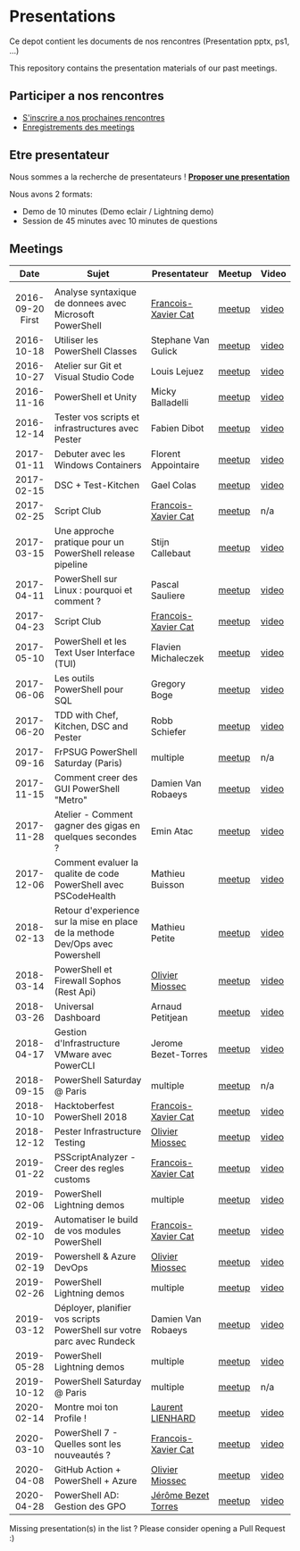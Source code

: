 # Presentations

Ce depot contient les documents de nos rencontres (Presentation pptx, ps1, ...)

This repository contains the presentation materials of our past meetings.

## Participer a nos rencontres
* [S'inscrire a nos prochaines rencontres](https://www.meetup.com/FrenchPSUG)
* [Enregistrements des meetings](https://www.youtube.com/frenchpowershellusergroup)

## Etre presentateur

Nous sommes a la recherche de presentateurs !
<b>[Proposer une presentation](https://github.com/FrPSUG/Presentations/issues/new)</b>

Nous avons 2 formats:
* Demo de 10 minutes (Demo eclair / Lightning demo)
* Session de 45 minutes avec 10 minutes de questions

## Meetings

| Date | Sujet | Presentateur | Meetup | Video |
|:---:|---|---|---|---|
||||||
|2016-09-20 First|Analyse syntaxique de donnees avec Microsoft PowerShell|[Francois-Xavier Cat](https://twitter.com/lazywinadmin)|[meetup](https://www.meetup.com/FrenchPSUG/events/232807877/)|[video](https://www.youtube.com/watch?v=sCd8YufeyUI)|
|2016-10-18|Utiliser les PowerShell Classes|Stephane Van Gulick|[meetup](https://www.meetup.com/FrenchPSUG/events/232808635/)|[video](https://www.youtube.com/watch?v=OuupQjlibAk)|
|2016-10-27|Atelier sur Git et Visual Studio Code|Louis Lejuez|[meetup](https://www.meetup.com/FrenchPSUG/events/234908952/)|[video](https://www.youtube.com/watch?v=XTylo_RW8Fg)|
|2016-11-16|PowerShell et Unity|Micky Balladelli|[meetup](https://www.meetup.com/FrenchPSUG/events/232810944/)|[video](https://www.youtube.com/watch?v=Rzjah8bvEFE)|
|2016-12-14|Tester vos scripts et infrastructures avec Pester|Fabien Dibot|[meetup](https://www.meetup.com/FrenchPSUG/events/233088427/)|[video](https://www.youtube.com/watch?v=sO3GaSpLIdE)|
|2017-01-11|Debuter avec les Windows Containers|Florent Appointaire|[meetup](https://www.meetup.com/FrenchPSUG/events/233089259/)|[video](https://www.youtube.com/watch?v=u05rSvsLTxA)|
|2017-02-15|DSC + Test-Kitchen|Gael Colas|[meetup](https://www.meetup.com/FrenchPSUG/events/233902063/)|[video](https://www.youtube.com/watch?v=6IDJoSo3qDc)|
|2017-02-25|Script Club|[Francois-Xavier Cat](https://twitter.com/lazywinadmin)|[meetup](https://www.meetup.com/FrenchPSUG/events/237795921/)|n/a|
|2017-03-15|Une approche pratique pour un PowerShell release pipeline|Stijn Callebaut|[meetup](https://www.meetup.com/FrenchPSUG/events/233902105/)|[video](https://www.youtube.com/watch?v=WJ140S4mCfM&t=2004s)|
|2017-04-11|PowerShell sur Linux : pourquoi et comment ?|Pascal Sauliere|[meetup](https://www.meetup.com/FrenchPSUG/events/234089613/)|[video](https://www.youtube.com/watch?v=I365XQDW1zk)|
|2017-04-23|Script Club|[Francois-Xavier Cat](https://twitter.com/lazywinadmin)|[meetup](https://www.meetup.com/FrenchPSUG/events/239411239/)|[video]()|
|2017-05-10|PowerShell et les Text User Interface (TUI)|Flavien Michaleczek|[meetup](https://www.meetup.com/FrenchPSUG/events/238231500/)|[video](https://www.youtube.com/watch?v=XR06_VOqbGs&t=1129s)|
|2017-06-06|Les outils PowerShell pour SQL|Gregory Boge|[meetup](https://www.meetup.com/FrenchPSUG/events/238614198/)|[video](https://www.youtube.com/watch?v=gIzxfEeOtJU)|
|2017-06-20|TDD with Chef, Kitchen, DSC and Pester|Robb Schiefer|[meetup](https://www.meetup.com/FrenchPSUG/events/239474069/)|[video](https://www.youtube.com/watch?v=pg_oP9ky4UI)|
|2017-09-16|FrPSUG PowerShell Saturday (Paris)|multiple|[meetup](https://www.meetup.com/FrenchPSUG/events/239169341/)|n/a|
|2017-11-15|Comment creer des GUI PowerShell "Metro"|Damien Van Robaeys|[meetup](https://www.meetup.com/FrenchPSUG/events/243500005/)|[video](https://www.youtube.com/watch?v=mU8M3955reg)|
|2017-11-28|Atelier - Comment gagner des gigas en quelques secondes ?|Emin Atac|[meetup](https://www.meetup.com/FrenchPSUG/events/244264337/)|[video](https://www.youtube.com/watch?v=fZly3Cg73p8)|
|2017-12-06|Comment evaluer la qualite de code PowerShell avec PSCodeHealth|Mathieu Buisson|[meetup](https://www.meetup.com/FrenchPSUG/events/244068669/)|[video](https://www.youtube.com/watch?v=mpYQkYHQjII)|
|2018-02-13|Retour d'experience sur la mise en place de la methode Dev/Ops avec Powershell|Mathieu Petite|[meetup](https://www.meetup.com/FrenchPSUG/events/247616836/)|[video](https://www.youtube.com/watch?v=R0ePfYmljE8)|
|2018-03-14|PowerShell et Firewall Sophos (Rest Api)|[Olivier Miossec](https://about.me/omiossec)|[meetup](https://www.meetup.com/FrenchPSUG/events/244063691/)|[video](https://www.youtube.com/watch?v=D1vV7NLddC4)|
|2018-03-26|Universal Dashboard |Arnaud Petitjean|[meetup](https://www.meetup.com/FrenchPSUG/events/244062326/)|[video](https://www.youtube.com/watch?v=9BCoX3WJYf4)|
|2018-04-17|Gestion d'Infrastructure VMware avec PowerCLI|Jerome Bezet-Torres|[meetup](https://www.meetup.com/FrenchPSUG/events/246782863/)|[video](https://www.youtube.com/watch?v=nFQpTyHjde0)|
|2018-09-15|PowerShell Saturday @ Paris|multiple|[meetup](https://www.meetup.com/FrenchPSUG/events/247765024/)|n/a|
|2018-10-10|Hacktoberfest PowerShell 2018|[Francois-Xavier Cat](https://twitter.com/lazywinadmin)|[meetup](https://www.meetup.com/FrenchPSUG/events/255186350/)|[video](https://www.youtube.com/watch?v=Wq9XpoQb2Mc)|
|2018-12-12|Pester Infrastructure Testing|[Olivier Miossec](https://about.me/omiossec)|[meetup](https://www.meetup.com/FrenchPSUG/events/256177833/)|[video](https://www.youtube.com/watch?v=glhNRB0xyF8)|
|2019-01-22|PSScriptAnalyzer - Creer des regles customs|[Francois-Xavier Cat](https://twitter.com/lazywinadmin)|[meetup](https://www.meetup.com/FrenchPSUG/events/257973592/)|[video](https://www.youtube.com/watch?v=GBzqXDSMOJk)|
|2019-02-06|PowerShell Lightning demos|multiple|[meetup](https://www.meetup.com/FrenchPSUG/events/258259294/)|[video](https://www.youtube.com/watch?v=89DVbbjLLCQ)|
|2019-02-10|Automatiser le build de vos modules PowerShell|[Francois-Xavier Cat](https://twitter.com/lazywinadmin)|[meetup](https://www.meetup.com/FrenchPSUG/events/257983484/)|[video](https://www.youtube.com/watch?v=ldDtE_KksxM)|
|2019-02-19|Powershell & Azure DevOps|[Olivier Miossec](https://about.me/omiossec)|[meetup](https://www.meetup.com/FrenchPSUG/events/258451803/)|[video](https://www.youtube.com/watch?v=_VoDJu0tnsk)|
|2019-02-26|PowerShell Lightning demos|multiple|[meetup](https://www.meetup.com/FrenchPSUG/events/258677945)|[video](https://www.youtube.com/watch?v=3OR143IPQ4o)|
|2019-03-12|Déployer, planifier vos scripts PowerShell sur votre parc avec Rundeck|Damien Van Robaeys|[meetup](https://www.meetup.com/FrenchPSUG/events/258369686/)|[video](https://www.youtube.com/watch?v=QGc9-V6Ez78)|
|2019-05-28|PowerShell Lightning demos|multiple|[meetup](https://www.meetup.com/FrenchPSUG/events/260177712/)|[video](https://www.youtube.com/watch?v=5DpeGobiof0)|
|2019-10-12|PowerShell Saturday @ Paris|multiple|[meetup](https://www.meetup.com/FrenchPSUG/events/261869405/)|n/a|
|2020-02-14|Montre moi ton Profile !|[Laurent LIENHARD](https://twitter.com/IronTUX)|[meetup](https://www.meetup.com/fr-FR/FrenchPSUG/events/267017361/)|[video](https://www.youtube.com/watch?v=kRwxrg7c94o&t=28s)|
|2020-03-10|PowerShell 7 - Quelles sont les nouveautés ?|[Francois-Xavier Cat](https://twitter.com/lazywinadmin)|[meetup](https://www.meetup.com/FrenchPSUG/events/267635397/)|[video](https://www.youtube.com/watch?v=nqb6s0PYfM0)|
|2020-04-08|GitHub Action + PowerShell + Azure|[Olivier Miossec](https://about.me/omiossec)|[meetup](https://www.meetup.com/fr-FR/FrenchPSUG/events/269779814/)|[video](https://www.youtube.com/watch?v=teVY7rtI-zc)|
|2020-04-28|PowerShell AD: Gestion des GPO |[Jérôme Bezet Torres](https://jm2k69.github.io/)|[meetup](https://www.meetup.com/FrenchPSUG/events/270119699/)|[video](https://www.youtube.com/watch?v=MzazXfkysVU&t=22s)|

Missing presentation(s) in the list ? Please consider opening a Pull Request :)



